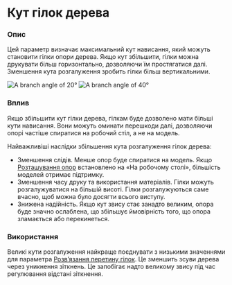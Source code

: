 Кут гілок дерева
====

### **Опис**

Цей параметр визначає максимальний кут нависання, який можуть становити гілки опори дерева. Якщо кут збільшити, гілки можна друкувати більш горизонтально, дозволяючи їм простягатися далі. Зменшення кута розгалуження зробить гілки більш вертикальними.

![A branch angle of 20°](../images/support_tree_angle_20.png)
![A branch angle of 40°](../images/support_tree_angle_40.png)

### **Вплив**

Якщо збільшити кут гілки дерева, гілкам буде дозволено мати більші кути нависання. Вони можуть оминати перешкоди далі, дозволяючи опорі частіше спиратися на робочий стіл, а не на модель.

Найважливіші наслідки збільшення кута розгалуження гілок дерева:

* Зменшення слідів. Менше опор буде спиратися на модель. Якщо [Розташування опор](../support/support_type.md) встановлено на «На робочому столі», більшість моделей отримає підтримку.
* Зменшення часу друку та використання матеріалів. Гілки можуть розгалужуватися на більшій висоті. Гілки розгалужуються саме вчасно, щоб можна було досягти всього виступу.
* Знижена надійність. Якщо кут звису стає занадто великим, опора буде значно ослаблена, що збільшує ймовірність того, що опора зламається або перекинеться.

### **Використання**

Великі кути розгалуження найкраще поєднувати з низькими значеннями для параметра [Розвʼязання перетину гілок](support_tree_collision_resolution.md). Це зменшить зсуви дерева через уникнення зіткнень. Це запобігає надто великому звису під час регулювання відстані зіткнення.
